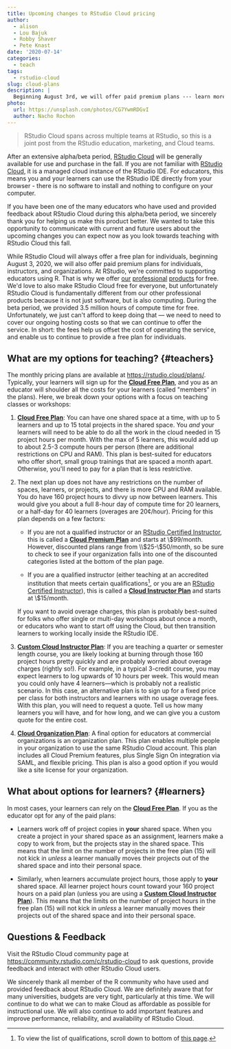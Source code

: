 ```yaml
---
title: Upcoming changes to RStudio Cloud pricing
author:
  - alison
  - Lou Bajuk
  - Robby Shaver
  - Pete Knast
date: '2020-07-14'
categories:
  - teach
tags:
  - rstudio-cloud
slug: cloud-plans
description: |
  Beginning August 3rd, we will offer paid premium plans --- learn more about what is changing and what to expect.
photo:
  url: https://unsplash.com/photos/CG7YwmRDGvI
  author: Nacho Rochon
---
```


> RStudio Cloud spans across multiple teams at RStudio, so this is a joint post from the RStudio education, marketing, and Cloud teams.

After an extensive alpha/beta period, [RStudio Cloud](https://rstudio.com/products/cloud/) will be generally available for use and purchase in the fall. If you are not familiar with [RStudio Cloud](https://rstudio.com/products/cloud/), it is a managed cloud instance of the RStudio IDE. For educators, this means you and your learners can use the RStudio IDE directly from your browser - there is no software to install and nothing to configure on your computer. 

If you have been one of the many educators who have used and provided feedback about RStudio Cloud during this alpha/beta period, we sincerely thank you for helping us make this product better. We wanted to take this opportunity to communicate with current and future users about the upcoming changes you can expect now as you look towards teaching with RStudio Cloud this fall.

While RStudio Cloud will always offer a free plan for individuals, beginning August 3, 2020, we will also offer paid premium plans for individuals, instructors, and organizations. At RStudio, we're committed to supporting educators using R. That is why we offer [our](https://rstudio.com/products/rstudio-server-pro/) [professional](https://rstudio.com/products/connect/) [products](https://rstudio.com/products/package-manager/) for free. We'd love to also make RStudio Cloud free for everyone, but unfortunately RStudio Cloud is fundamentally different from our other professional products because it is not just software, but is also computing. During the beta period, we provided 3.5 million hours of compute time for free. Unfortunately, we just can't afford to keep doing that &mdash; we need to need to cover our ongoing hosting costs so that we can continue to offer the service. In short: the fees help us offset the cost of operating the service, and enable us to continue to provide a free plan for individuals.

## What are my options for teaching? {#teachers}

The monthly pricing plans are available at <https://rstudio.cloud/plans/>. Typically, your learners will sign up for the [**Cloud Free Plan**](https://rstudio.cloud/plans/free), and you as an educator will shoulder all the costs for your learners (called "members" in the plans). Here, we break down your options with a focus on teaching classes or workshops:

1. [**Cloud Free Plan**](https://rstudio.cloud/plans/free): You can have one shared space at a time, with up to 5 learners and up to 15 total projects in the shared space. You *and* your learners will need to be able to do all the work in the cloud needed in 15 project hours per month. With the max of 5 learners, this would add up to about 2.5-3 compute hours per person (there are additional restrictions on CPU and RAM). This plan is best-suited for educators who offer short, small group trainings that are spaced a month apart. Otherwise, you'll need to pay for a plan that is less restrictive.
    
1. The next plan up does not have any restrictions on the number of spaces, learners, or projects, and there is more CPU and RAM available. You do have 160 project hours to divvy up now between learners. This would give you about a full 8-hour day of compute time for 20 learners, or a half-day for 40 learners (overages are 20¢/hour). Pricing for this plan depends on a few factors:

    - If you are not a qualified instructor or an [RStudio Certified Instructor](/trainers), this is called a [**Cloud Premium Plan**](https://rstudio.cloud/plans/premium) and starts at \\$99/month. However, discounted plans range from \\$25-\\$50/month, so be sure to check to see if your organization falls into one of the discounted categories listed at the bottom of the plan page.
    
    - If you are a qualified instructor (either teaching at an accredited institution that meets certain qualifications[^1], or you are an [RStudio Certified Instructor](/trainers)), this is called a [**Cloud Instructor Plan**](https://rstudio.cloud/plans/instructor) and starts at \\$15/month.

    If you want to avoid overage charges, this plan is probably best-suited for folks who offer single or multi-day workshops about once a month, or educators who want to start off using the Cloud, but then transition learners to working locally inside the RStudio IDE.
        
1. [**Custom Cloud Instructor Plan**](https://rstudio.cloud/plans/instructor): If you are teaching a quarter or semester length course, you are likely looking at burning through those 160 project hours pretty quickly and are probably worried about overage charges (rightly so!). For example, in a typical 3-credit course, you may expect learners to log upwards of 10 hours per week. This would mean you could only have 4 learners&mdash;which is probably not a realistic scenario. In this case, an alternative plan is to sign up for a fixed price per class for both instructors and learners with no usage overage fees. With this plan, you will need to request a quote. Tell us how many learners you will have, and for how long, and we can give you a custom quote for the entire cost.

1. [**Cloud Organization Plan**](https://rstudio.cloud/plans/organization): A final option for educators at commercial organizations is an organization plan. This plan enables multiple people in your organization to use the same RStudio Cloud account. This plan includes all Cloud Premium features, plus Single Sign On integration via SAML, and flexible pricing. This plan is also a good option if you would like a site license for your organization. 

[^1]: To view the list of qualifications, scroll down to bottom of [this page](https://rstudio.cloud/plans/instructor).

## What about options for learners? {#learners}

In most cases, your learners can rely on the [**Cloud Free Plan**](https://rstudio.cloud/plans/free). If you as the educator opt for any of the paid plans:

+ Learners work off of project copies in **your** shared space. When you create a project in your shared space as an assignment, learners make a copy to work from, but the projects stay in the shared space. This means that the limit on the number of projects in the free plan (15) will not kick in *unless* a learner manually moves their projects out of the shared space and into their personal space.

+ Similarly, when learners accumulate project hours, those apply to **your** shared space. All learner project hours count toward your 160 project hours on a paid plan (unless you are using a [**Custom Cloud Instructor Plan**](https://rstudio.cloud/plans/instructor)). This means that the limits on the number of project hours in the free plan (15) will not kick in *unless* a learner manually moves their projects out of the shared space and into their personal space.

## Questions & Feedback

Visit the RStudio Cloud community page at <https://community.rstudio.com/c/rstudio-cloud> to ask questions, provide feedback and interact with other RStudio Cloud users.

We sincerely thank all member of the R community who have used and provided feedback about RStudio Cloud. We are definitely aware that for many universities, budgets are very tight, particularly at this time. We will continue to do what we can to make Cloud as affordable as possible for instructional use. We will also continue to add important features and improve performance, reliability, and availability of RStudio Cloud. 
